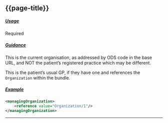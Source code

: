 ## {{page-title}}

<h5><ins>Usage</ins></h5>

<span class="mro-circle required" title="Required"></span> Required

<h5><ins>Guidance</ins></h5>

This is the current organisation, as addressed by ODS code in the base URL, and NOT the patient’s registered practice which may be different.

This is the patient’s usual GP, if they have one and references the `Organization` within the bundle.

<h5><ins>Example</ins></h5>

```xml
<managingOrganization>
    <reference value="Organization/1"/>
</managingOrganization>
```

---
